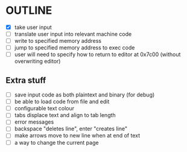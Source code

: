 # OUTLINE
- [x] take user input
- [ ] translate user input into relevant machine code
- [ ] write to specified memory address
- [ ] jump to specified memory address to exec code
- [ ] user will need to specify how to return to editor at 0x7c00 (without overwriting editor)

## Extra stuff
- [ ] save input code as both plaintext and binary (for debug)
- [ ] be able to load code from file and edit
- [ ] configurable text colour
- [ ] tabs displace text and align to tab length
- [ ] error messages
- [ ] backspace "deletes line", enter "creates line"
- [ ] make arrows move to new line when at end of text
- [ ] a way to change the current page